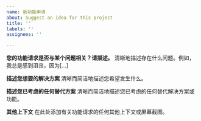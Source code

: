 ```yaml
---
name: 新功能申请
about: Suggest an idea for this project
title: ''
labels: ''
assignees: ''

---
```


**您的功能请求是否与某个问题相关？请描述。**
清晰地描述存在什么问题。例如，我总是感到沮丧，因为[...]

**描述您想要的解决方案**
清晰而简洁地描述您希望发生什么。

**描述您已考虑的任何替代方案**
清晰而简洁地描述您已考虑的任何替代解决方案或功能。

**其他上下文**
在此处添加有关功能请求的任何其他上下文或屏幕截图。
